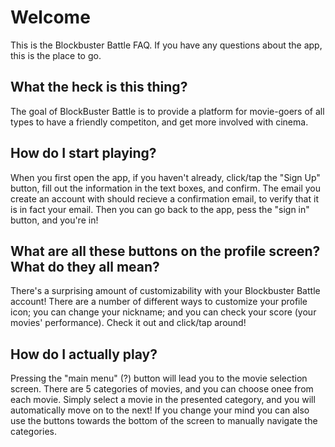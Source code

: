 # Welcome

This is the Blockbuster Battle FAQ. If you have any questions about the app, this is the place to go.

## What the heck is this thing?

The goal of BlockBuster Battle is to provide a platform for movie-goers of all types to have a friendly competiton, and get more involved with cinema.

## How do I start playing?

When you first open the app, if you haven't already, click/tap the "Sign Up" button, fill out the information in the text boxes, and confirm. The email you create an account with should recieve a confirmation email, to verify that it is in fact your email. Then you can go back to the app, pess the "sign in" button, and you're in!

## What are all these buttons on the profile screen? What do they all mean?

There's a surprising amount of customizability with your Blockbuster Battle account! There are a number of different ways to customize your profile icon; you can change your nickname; and you can check your score (your movies' performance). Check it out and click/tap around!

## How do I actually play?

Pressing the "main menu" (?) button will lead you to the movie selection screen. There are 5 categories of movies, and you can choose onee from each movie. Simply select a movie in the presented category, and you will automatically move on to the next! If you change your mind you can also use the buttons towards the bottom of the screen to manually navigate the categories.